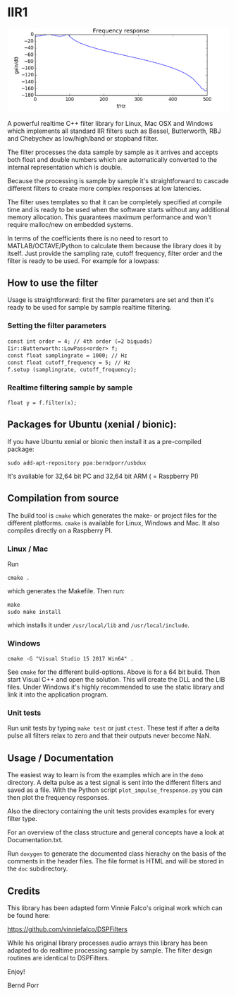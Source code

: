 # IIR1

![alt tag](cheby1.png)

A powerful realtime C++ filter library for Linux, Mac OSX and Windows which
implements all standard IIR filters such as Bessel, Butterworth, RBJ
and Chebychev as low/high/band or stopband filter.

The filter processes the data sample by sample as it arrives and
accepts both float and double numbers which are
automatically converted to the internal representation which is
double.

Because the processing is sample by sample it's straightforward to
cascade different filters to create more complex responses at low
latencies.

The filter uses templates so that it can be completely
specified at compile time and is ready to be used when the software
starts without any additional memory allocation. This guarantees
maximum performance and won't require malloc/new on embedded systems.

In terms of the coefficients there is no need to resort to
MATLAB/OCTAVE/Python to calculate them because the
library does it by itself. Just provide the sampling rate, cutoff
frequency, filter order and the filter is ready to be used. For
example for a lowpass:

## How to use the filter
Usage is straightforward: first the filter parameters are set and
then it's ready to be used for sample by sample realtime filtering.

### Setting the filter parameters
```
const int order = 4; // 4th order (=2 biquads)
Iir::Butterworth::LowPass<order> f;
const float samplingrate = 1000; // Hz
const float cutoff_frequency = 5; // Hz
f.setup (samplingrate, cutoff_frequency);
```
       
### Realtime filtering sample by sample
```
float y = f.filter(x);
```

## Packages for Ubuntu (xenial / bionic):

If you have Ubuntu xenial or bionic then
install it as a pre-compiled package:

```
sudo add-apt-repository ppa:berndporr/usbdux
```

It's available for 32,64 bit PC and 32,64 bit ARM ( = Raspberry PI)

## Compilation from source

The build tool is `cmake` which generates the make- or project
files for the different platforms. `cmake` is available for
Linux, Windows and Mac. It also compiles directly on a
Raspberry PI.

### Linux / Mac

Run
```
cmake .
```
which generates the Makefile. Then run:
```
make
sudo make install
```
which installs it under `/usr/local/lib` and `/usr/local/include`.

### Windows

```
cmake -G "Visual Studio 15 2017 Win64" .
```

See `cmake` for the different build-options. Above is for a 64 bit build.
Then start Visual C++ and open the solution. This will create
the DLL and the LIB files. Under Windows it's highly recommended
to use the static library and link it into the application program.

### Unit tests

Run unit tests by typing `make test` or just `ctest`.
These test if after a delta pulse all filters relax to zero and
that their outputs never become NaN.

## Usage / Documentation

The easiest way to learn is from the examples which are in the `demo`
directory. A delta pulse as a test signal is sent into the different
filters and saved as a file. With the Python script
`plot_impulse_fresponse.py` you can then plot the frequency responses.

Also the directory containing the unit tests provides examples for
every filter type.

For an overview of the class structure and general concepts have a
look at Documentation.txt.

Run `doxygen` to generate the documented class hierachy on the basis of
the comments in the header files. The file format is HTML and will be
stored in the `doc` subdirectory.

## Credits

This library has been adapted form Vinnie Falco's
original work which can be found here:

https://github.com/vinniefalco/DSPFilters

While his original library processes audio arrays this
library has been adapted to do realtime processing sample
by sample. The filter design routines are identical to
DSPFilters.

Enjoy!

Bernd Porr
